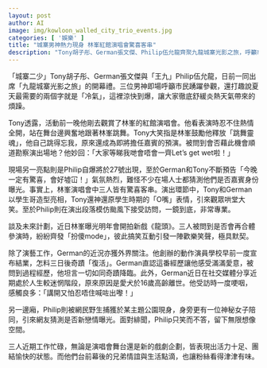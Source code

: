 ```yaml
---
layout: post
author: AI
image: img/kowloon_walled_city_trio_events.jpg
categories: [ '娛樂' ]
title: "城寨男神熱力現身 林峯紅館演唱會驚喜客串"
description: "Tony胡子彤、German張文傑、Philip伍允龍齊聚九龍城寨光影之旅，呼籲市民感受爆涼『冷氣』消暑，更於林峯演唱會驚喜現身客串。三人表現默契十足，台下互動搞笑，台上學生造型重現笑爆全場。German坦言在經營動作演員學校遇上起跌，愛犬離世更觸動心情；Philip則被捕獲與神秘女子同行，緋聞留白引議論。工作與生活並進，展現深厚兄弟情誼，令粉絲看得投入感動。"
---
```

「城寨二少」Tony胡子彤、German張文傑與「王九」Philip伍允龍，日前一同出席「九龍城寨光影之旅」的開幕禮。三位男神即場呼籲市民踴躍參觀，還打趣說夏天最需要的兩個字就是「冷氣」，這裡涼快到爆，讓大家徹底舒緩炎熱天氣帶來的煩躁。

Tony透露，活動前一晚他剛去觀賞了林峯的紅館演唱會。他看表演時忍不住熱情全開，站在舞台邊興奮地跟著林峯跳舞。Tony大笑指是林峯鼓勵他釋放「跳舞靈魂」，他自己跳得忘我，原來還成為即將擔任嘉賓的預演。被問到會否藉此機會順道勘察演出場地？他妙回：「大家等睇我哋會唔會一齊Let’s get wet啦！」

現場另一亮點則是Philip自爆將於27號出現，至於German和Tony不斷預告「今晚一定有驚喜，會好墟冚！」氣氛熱烈，難怪不少在場人士都猜測他們是否嘉賓身份曝光。事實上，林峯演唱會中三人皆有驚喜客串。演出環節中，Tony和German以學生哥造型亮相，Tony還神還原學生時期的「O嘴」表情，引來觀眾哄堂大笑。至於Philip則在演出段落模仿颱風下接受訪問，一鏡到底，非常專業。

談及未來計劃，近日林峯曝光明年會開拍新戲《龍頭》。三人被問到是否會再合體參演時，紛紛齊發「扮傻mode」，彼此搞笑互動引發一陣歡樂笑聲，極具默契。

除了演藝工作，German的近況亦獲外界關注。他創辦的動作演員學校早前一度宣布結業，怎料三日後奇蹟「復活」。German直認這番經歷讓他感受滿滿愛意，被問到過程經歷，他坦言一切如同奇蹟降臨。此外，German近日在社交媒體分享近期處於人生較迷惘階段，原來原因是愛犬於16歲高齡離世。他受訪時一度哽咽，感觸良多：「講開又怕忍唔住喊咗出嚟！」

另一邊廂，Philip則被網民野生捕獲於某主題公園現身，身旁更有一位神秘女子陪同，引來網友猜測是否新戀情曝光。面對緋聞，Philip只笑而不答，留下無限想像空間。

三人近期工作忙碌，無論是演唱會舞台還是新的戲劇企劃，皆表現出活力十足、團結愉快的狀態。而他們台前幕後的兄弟情誼與生活點滴，也讓粉絲看得津津有味。